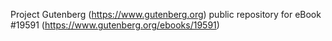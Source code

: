 Project Gutenberg (https://www.gutenberg.org) public repository for eBook #19591 (https://www.gutenberg.org/ebooks/19591)
